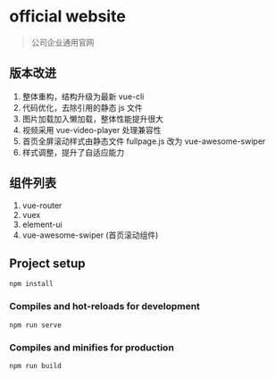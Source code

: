 # official website

> 公司企业通用官网

## 版本改进

1. 整体重构，结构升级为最新 vue-cli
2. 代码优化，去除引用的静态 js 文件
3. 图片加载加入懒加载，整体性能提升很大
4. 视频采用 vue-video-player 处理兼容性
5. 首页全屏滚动样式由静态文件 fullpage.js 改为 vue-awesome-swiper
6. 样式调整，提升了自适应能力

## 组件列表

1. vue-router
2. vuex
3. element-ui
4. vue-awesome-swiper (首页滚动组件)

## Project setup

```
npm install
```

### Compiles and hot-reloads for development

```
npm run serve
```

### Compiles and minifies for production

```
npm run build
```

